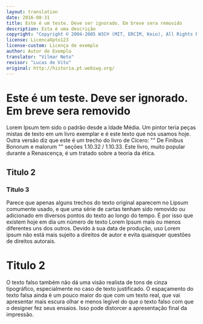 ```yaml
---
layout: translation
date: 2016-08-31
title: Este é um teste. Deve ser ignorado. Em breve sera removido
description: Esta é uma descrição
copyright: "Copyright © 2004-2005 W3C® (MIT, ERCIM, Keio), All Rights Reserved. W3C liability, trademark, document use and software licensing rules apply."
license: LicencaXpto123
license-custom: Licença de exemplo
author: Autor de Exemplo
translator: "Vilmar Neto"
revisor: "Lucas de Vito"
original: http://historia.pt.webiwg.org/
---
```


# Este é um teste. Deve ser ignorado. Em breve sera removido

Lorem Ipsum tem sido o padrão desde a Idade Média. Um pintor teria peças mistas de texto em um livro exemplar e é este texto que nós usamos hoje. Outra versão diz que este é um trecho do livro de Cícero: "" De Finibus Bonorum e malorum "" seções 1.10.32 / 1.10.33. Este livro, muito popular durante a Renascença, é um tratado sobre a teoria da ética.

## Titulo 2

### Titulo 3

Parece que apenas alguns trechos do texto original aparecem no Lipsum comumente usado, e que uma série de cartas tenham sido removido ou adicionado em diversos pontos do texto ao longo do tempo. É por isso que existem hoje em dia um número de texto Lorem Ipsum mais ou menos diferentes uns dos outros. Devido à sua data de produção, uso Lorem ipsum não está mais sujeito a direitos de autor e evita quaisquer questões de direitos autorais.

# Titulo 2

O texto falso também não dá uma visão realista de tons de cinza tipográfico, especialmente no caso de texto justificado. O espaçamento do texto falsa ainda é um pouco maior do que com um texto real, que vai apresentar mais escura olhar e menos legível do que o texto falso com que o designer fez seus ensaios. Isso pode distorcer a apresentação final da impressão.